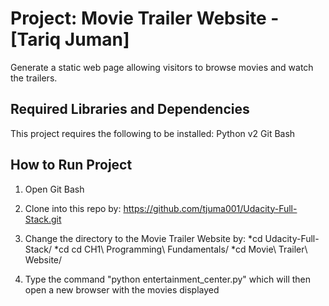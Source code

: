 Project: Movie Trailer Website  - [Tariq Juman]
================================
Generate a static web page allowing visitors to browse movies and watch the trailers.

Required Libraries and Dependencies
-----------------------------------
This project requires the following to be installed:
Python v2
Git Bash


How to Run Project
------------------
1. Open Git Bash
2. Clone into this repo by: https://github.com/tjuma001/Udacity-Full-Stack.git
3. Change the directory to the Movie Trailer Website by:
  *cd Udacity-Full-Stack/
  *cd cd CH1\ Programming\ Fundamentals/
  *cd Movie\ Trailer\ Website/
  
4. Type the command "python entertainment_center.py" which will then open a new browser with the movies displayed
